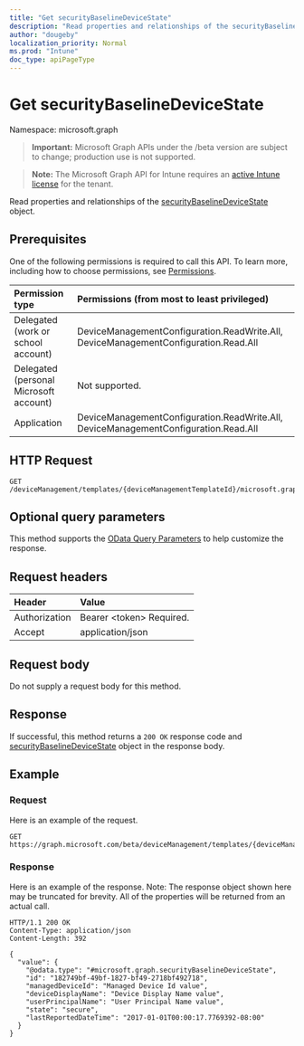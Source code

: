 ```yaml
---
title: "Get securityBaselineDeviceState"
description: "Read properties and relationships of the securityBaselineDeviceState object."
author: "dougeby"
localization_priority: Normal
ms.prod: "Intune"
doc_type: apiPageType
---
```


# Get securityBaselineDeviceState

Namespace: microsoft.graph

> **Important:** Microsoft Graph APIs under the /beta version are subject to change; production use is not supported.

> **Note:** The Microsoft Graph API for Intune requires an [active Intune license](https://go.microsoft.com/fwlink/?linkid=839381) for the tenant.

Read properties and relationships of the [securityBaselineDeviceState](../resources/intune-deviceintent-securitybaselinedevicestate.md) object.

## Prerequisites
One of the following permissions is required to call this API. To learn more, including how to choose permissions, see [Permissions](/graph/permissions-reference).

|Permission type|Permissions (from most to least privileged)|
|:---|:---|
|Delegated (work or school account)|DeviceManagementConfiguration.ReadWrite.All, DeviceManagementConfiguration.Read.All|
|Delegated (personal Microsoft account)|Not supported.|
|Application|DeviceManagementConfiguration.ReadWrite.All, DeviceManagementConfiguration.Read.All|

## HTTP Request
<!-- {
  "blockType": "ignored"
}
-->
``` http
GET /deviceManagement/templates/{deviceManagementTemplateId}/microsoft.graph.securityBaselineTemplate/deviceStates/{securityBaselineDeviceStateId}
```

## Optional query parameters
This method supports the [OData Query Parameters](/graph/query-parameters) to help customize the response.

## Request headers
|Header|Value|
|:---|:---|
|Authorization|Bearer &lt;token&gt; Required.|
|Accept|application/json|

## Request body
Do not supply a request body for this method.

## Response
If successful, this method returns a `200 OK` response code and [securityBaselineDeviceState](../resources/intune-deviceintent-securitybaselinedevicestate.md) object in the response body.

## Example

### Request
Here is an example of the request.
``` http
GET https://graph.microsoft.com/beta/deviceManagement/templates/{deviceManagementTemplateId}/microsoft.graph.securityBaselineTemplate/deviceStates/{securityBaselineDeviceStateId}
```

### Response
Here is an example of the response. Note: The response object shown here may be truncated for brevity. All of the properties will be returned from an actual call.
``` http
HTTP/1.1 200 OK
Content-Type: application/json
Content-Length: 392

{
  "value": {
    "@odata.type": "#microsoft.graph.securityBaselineDeviceState",
    "id": "182749bf-49bf-1827-bf49-2718bf492718",
    "managedDeviceId": "Managed Device Id value",
    "deviceDisplayName": "Device Display Name value",
    "userPrincipalName": "User Principal Name value",
    "state": "secure",
    "lastReportedDateTime": "2017-01-01T00:00:17.7769392-08:00"
  }
}
```



